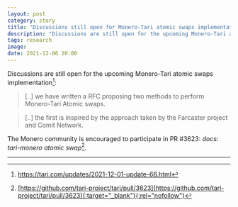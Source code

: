 ```yaml
---
layout: post
category: story
title: "Discussions still open for Monero-Tari atomic swaps implementation"
description: "Discussions are still open for the upcoming Monero-Tari atomic swaps implementation."
tags: research
image: 
date: 2021-12-06 20:00
---
```


Discussions are still open for the upcoming Monero-Tari atomic swaps implementation[^1]:

> [..] we have written a RFC proposing two methods to perform Monero-Tari Atomic swaps.

> [..] the first is inspired by the approach taken by the Farcaster project and Comit Network.

The Monero community is encouraged to participate in PR #3623: *docs: tari-monero atomic swap*[^2]. 

 
---

[^1]: https://tari.com/updates/2021-12-01-update-66.html
[^2]: [https://github.com/tari-project/tari/pull/3623](https://github.com/tari-project/tari/pull/3623){:target="_blank"}{:rel="nofollow"}
